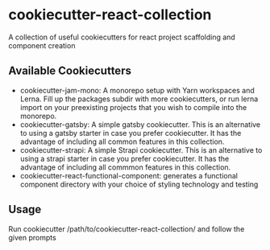 # cookiecutter-react-collection
A collection of useful cookiecutters for react project scaffolding and component creation

## Available Cookiecutters
- cookiecutter-jam-mono:  A monorepo setup with Yarn workspaces and Lerna.  Fill up the packages subdir with more cookiecutters, or run lerna import on your preexisting projects that you wish to compile into the monorepo.
- cookiecutter-gatsby: A simple gatsby cookiecutter.  This is an alternative to using a gatsby starter in case you prefer cookiecutter.  It has the advantage of including all common features in this collection.
- cookiecutter-strapi: A simple Strapi cookiecutter.  This is an alternative to using a strapi starter in case you prefer cookiecutter.  It has the advantage of including all commmon features in this collection.
- cookiecutter-react-functional-component: generates a functional component directory with your choice of styling technology and testing

## Usage
Run cookiecutter /path/to/cookiecutter-react-collection/<desired-cookiecutter> and follow the given prompts

